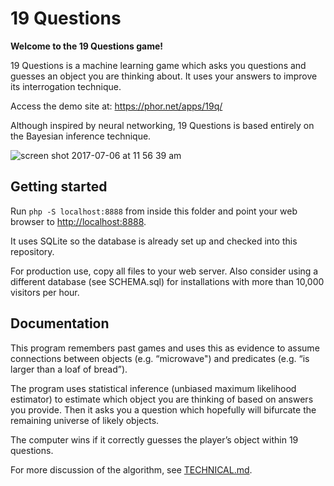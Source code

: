 # 19 Questions

**Welcome to the 19 Questions game!**

19 Questions is a machine learning game which asks you questions and guesses an
object you are thinking about. It uses your answers to improve its interrogation
technique.

Access the demo site at: https://phor.net/apps/19q/

Although inspired by neural networking, 19 Questions is based entirely on the
Bayesian inference technique.

![screen shot 2017-07-06 at 11 56 39 am](https://user-images.githubusercontent.com/382183/27921147-d5e5e11e-6244-11e7-8e2b-b2570aca8eac.png)

## Getting started

Run `php -S localhost:8888` from inside this folder and point your web browser
to [http://localhost:8888](http://localhost:8888).

It uses SQLite so the database is already set up and checked into this
repository.

For production use, copy all files to your web server. Also consider using a
different database (see SCHEMA.sql) for installations with more than 10,000
visitors per hour.


## Documentation

This program remembers past games and uses this as evidence to assume
connections between objects (e.g. “microwave") and predicates (e.g. “is larger
than a loaf of bread”).

The program uses statistical inference (unbiased maximum likelihood estimator)
to estimate which object you are thinking of based on answers you provide. Then
it asks you a question which hopefully will bifurcate the remaining universe of
likely objects.

The computer wins if it correctly guesses the player’s object within 19
questions.

For more discussion of the algorithm, see [TECHNICAL.md](TECHNICAL.md).
